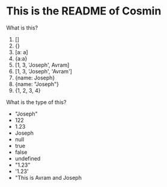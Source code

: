 # This is the README of Cosmin

What is this?

1. []
1. {}
1. [a: a]
1. {a:a}
1. [1, 3, 'Joseph', Avram]
1. [1, 3, 'Joseph', 'Avram']
1. {name: Joseph}
1. {name: "Joseph"}
1. {1, 2, 3, 4}

What is the type of this?

- "Joseph"
- 122
- 1.23
- Joseph
- null
- true
- false
- undefined
- "1.23"
- '1.23'
- "This is Avram and Joseph
